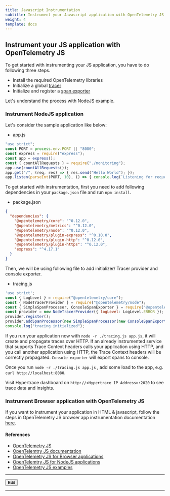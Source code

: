 ```yaml
---
title: Javascript Instrumentation
subtitle: Instrument your Javascript application with OpenTelemetry JS. 
weight: 4
template: docs
---
```


## Instrument your JS application with OpenTelemetry JS

To get started with instrumenting your JS application, you have to do following three steps. 
- Install the required OpenTelemetry libraries
- Initialize a global [tracer](https://github.com/open-telemetry/opentelemetry-specification/blob/main/specification/trace/api.md#tracer)
- Initialize and register a [span exporter](https://github.com/open-telemetry/opentelemetry-specification/blob/main/specification/trace/sdk.md#span-exporter)

Let's understand the process with NodeJS example. 

### Instrument NodeJS application
Let's consider the sample application like below:

- app.js
```javascript
"use strict";
const PORT = process.env.PORT || "8080";
const express = require("express");
const app = express();
const { countAllRequests } = require("./monitoring");
app.use(countAllRequests());
app.get("/", (req, res) => { res.send("Hello World"); });
app.listen(parseInt(PORT, 10), () => { console.log(`Listening for requests on http://localhost:${PORT}`); });
```

To get started with instrumentation, first you need to add following dependencies in your `package.json` file and run `npm install`.

- package.json
```json
{
  "dependencies": {
    "@opentelemetry/core": "^0.12.0",
    "@opentelemetry/metrics": "^0.12.0",
    "@opentelemetry/node": "^0.12.0",
    "@opentelemetry/plugin-express": "^0.10.0",
    "@opentelemetry/plugin-http": "^0.12.0",
    "@opentelemetry/plugin-https": "^0.12.0",
    "express": "^4.17.1"
  }
}
```
Then, we will be using following file to add initializer/ Tracer provider and console exporter. 

- tracing.js
```javascript
'use strict';
const { LogLevel } = require("@opentelemetry/core");
const { NodeTracerProvider } = require("@opentelemetry/node");
const { SimpleSpanProcessor, ConsoleSpanExporter } = require("@opentelemetry/tracing");
const provider = new NodeTracerProvider({ logLevel: LogLevel.ERROR });
provider.register();
provider.addSpanProcessor(new SimpleSpanProcessor(new ConsoleSpanExporter()));
console.log("tracing initialized");
```
If you run your application now with `node -r ./tracing.js app.js`, it will create and propagate traces over HTTP. If an already instrumented service that supports Trace Context headers calls your application using HTTP, and you call another application using HTTP, the Trace Context headers will be correctly propagated. `Console exporter` will export spans to console. 

Once you run `node -r ./tracing.js app.js` , add some load to the app, e.g. `curl http://localhost:8080`. 

Visit Hypertrace dashboard on `http://<Hypertrace IP Address>:2020` to see trace data and insights. 

### Instrument Browser application with OpenTelemetry JS

If you want to instrument your application in HTML & javascript, follow the steps in OpenTelemetry JS browser app instrumentation documentation [here](https://opentelemetry.io/docs/js/getting_started/browser/).

#### References
- [OpenTelemetry JS](https://github.com/open-telemetry/opentelemetry-js)
- [OpenTelemtry JS documentation](https://opentelemetry.io/docs/js/)
- [OpenTelemetry JS for Browser applications](https://opentelemetry.io/docs/js/getting_started/browser/)
- [OpenTelemtry JS for NodeJS applications](https://opentelemetry.io/docs/js/getting_started/nodejs/)
- [OpenTelemetry JS examples](https://github.com/open-telemetry/opentelemetry-js/tree/main/examples)

***

<a href="https://github.com/hypertrace/hypertrace-docs-website/blob/master/src/pages/instrumentation/js-agent.md">
<button type="button">Edit</button></a>

***
